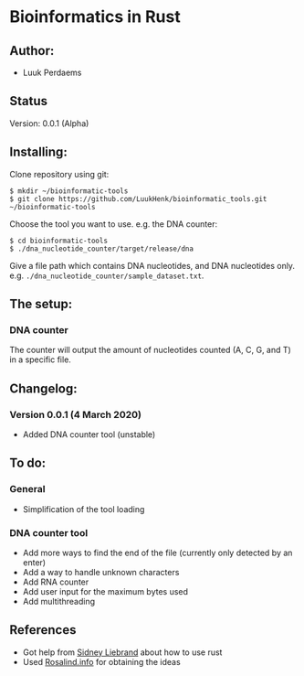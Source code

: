 # Bioinformatics in Rust

## Author:
- Luuk Perdaems

## Status
Version: 0.0.1 (Alpha)

## Installing:
Clone repository using git:
```
$ mkdir ~/bioinformatic-tools
$ git clone https://github.com/LuukHenk/bioinformatic_tools.git ~/bioinformatic-tools
```
Choose the tool you want to use. e.g. the DNA counter:
```
$ cd bioinformatic-tools
$ ./dna_nucleotide_counter/target/release/dna
```
Give a file path which contains DNA nucleotides, and DNA nucleotides only. e.g. `./dna_nucleotide_counter/sample_dataset.txt`.

## The setup:
### DNA counter
The counter will output the amount of nucleotides counted (A, C, G, and T) in a specific file.

## Changelog:
### Version 0.0.1 (4 March 2020)
- Added DNA counter tool (unstable)

## To do:
### General
- Simplification of the tool loading

### DNA counter tool
- Add more ways to find the end of the file (currently only detected by an enter)
- Add a way to handle unknown characters
- Add RNA counter
- Add user input for the maximum bytes used
- Add multithreading

## References
- Got help from [Sidney Liebrand](https://github.com/SidOfc) about how to use rust
- Used [Rosalind.info](http://rosalind.info/) for obtaining the ideas
